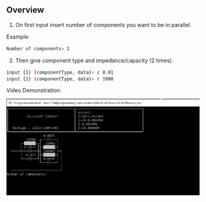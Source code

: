 
## Overview

1. On first input insert number of components you want to be in parallel.

Example:
```sh
Number of components> 2
```

2. Then give component type and impedance/capacity (2 times).

```sh
input {1} (componentType, data)> c 0.01
input {2} (componentType, data)> r 1000
```

Video Demonstration:

[![Watch the video](https://github.com/GiorgiR2/Electrical-Circuits-in-ASCII/blob/main/other/Screenshot.png)](https://github.com/GiorgiR2/Electrical-Circuits-in-ASCII/blob/main/other/video.mp4)

